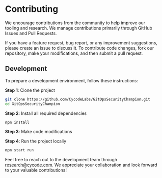 # Contributing

We encourage contributions from the community to help improve our tooling and research. We manage contributions primarily through GitHub Issues and Pull Requests.

If you have a feature request, bug report, or any improvement suggestions, please create an issue to discuss it. To contribute code changes, fork our repository, make your modifications, and then submit a pull request.

## Development

To prepare a development environment, follow these instructions:

**Step 1**: Clone the project

```bash
git clone https://github.com/CycodeLabs/GitOpsSecurityChampion.git
cd GitOpsSecurityChampion
```

**Step 2**: Install all required dependencies

```bash
npm install
```

**Step 3**: Make code modifications

**Step 4**: Run the project locally

```bash
npm start run
```

Feel free to reach out to the development team through research@cycode.com. We appreciate your collaboration and look forward to your valuable contributions!